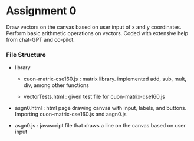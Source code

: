 # Assignment 0

Draw vectors on the canvas based on user input  of x and y coordinates.
Perform basic arithmetic operations on vectors.
Coded with extensive help from chat-GPT and co-pilot.

### File Structure 

- library

    - cuon-matrix-cse160.js : 
    matrix library. implemented add, sub, mult, div, among other functions

    - vectorTests.html : 
    given test file for cuon-matrix-cse160.js

- asgn0.html : 
html page drawing canvas with input, labels, and buttons. Importing cuon-matrix-cse160.js and asgn0.js 

- asgn0.js : 
javascript file that draws a line on the canvas based on user input